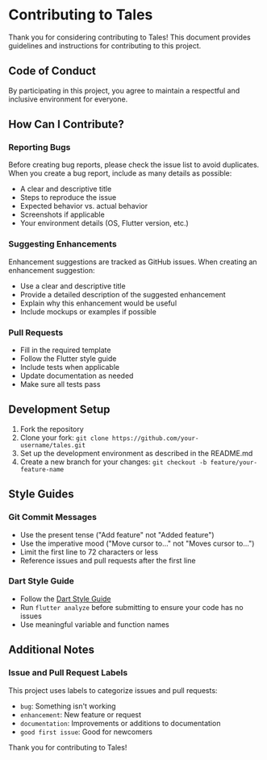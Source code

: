 # Contributing to Tales

Thank you for considering contributing to Tales! This document provides guidelines and instructions for contributing to this project.

## Code of Conduct

By participating in this project, you agree to maintain a respectful and inclusive environment for everyone.

## How Can I Contribute?

### Reporting Bugs

Before creating bug reports, please check the issue list to avoid duplicates. When you create a bug report, include as many details as possible:

- A clear and descriptive title
- Steps to reproduce the issue
- Expected behavior vs. actual behavior
- Screenshots if applicable
- Your environment details (OS, Flutter version, etc.)

### Suggesting Enhancements

Enhancement suggestions are tracked as GitHub issues. When creating an enhancement suggestion:

- Use a clear and descriptive title
- Provide a detailed description of the suggested enhancement
- Explain why this enhancement would be useful
- Include mockups or examples if possible

### Pull Requests

- Fill in the required template
- Follow the Flutter style guide
- Include tests when applicable
- Update documentation as needed
- Make sure all tests pass

## Development Setup

1. Fork the repository
2. Clone your fork: `git clone https://github.com/your-username/tales.git`
3. Set up the development environment as described in the README.md
4. Create a new branch for your changes: `git checkout -b feature/your-feature-name`

## Style Guides

### Git Commit Messages

- Use the present tense ("Add feature" not "Added feature")
- Use the imperative mood ("Move cursor to..." not "Moves cursor to...")
- Limit the first line to 72 characters or less
- Reference issues and pull requests after the first line

### Dart Style Guide

- Follow the [Dart Style Guide](https://dart.dev/guides/language/effective-dart/style)
- Run `flutter analyze` before submitting to ensure your code has no issues
- Use meaningful variable and function names

## Additional Notes

### Issue and Pull Request Labels

This project uses labels to categorize issues and pull requests:

- `bug`: Something isn't working
- `enhancement`: New feature or request
- `documentation`: Improvements or additions to documentation
- `good first issue`: Good for newcomers

Thank you for contributing to Tales!